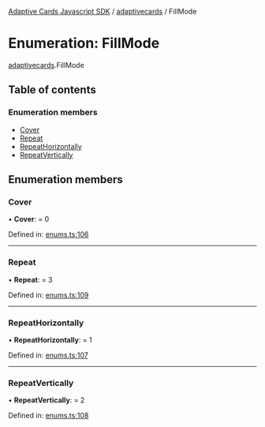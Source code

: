 [Adaptive Cards Javascript SDK](../README.md) / [adaptivecards](../modules/adaptivecards.md) / FillMode

# Enumeration: FillMode

[adaptivecards](../modules/adaptivecards.md).FillMode

## Table of contents

### Enumeration members

- [Cover](adaptivecards.fillmode.md#cover)
- [Repeat](adaptivecards.fillmode.md#repeat)
- [RepeatHorizontally](adaptivecards.fillmode.md#repeathorizontally)
- [RepeatVertically](adaptivecards.fillmode.md#repeatvertically)

## Enumeration members

### Cover

• **Cover**: = 0

Defined in: [enums.ts:106](https://github.com/microsoft/AdaptiveCards/blob/0938a1f10/source/nodejs/adaptivecards/src/enums.ts#L106)

---

### Repeat

• **Repeat**: = 3

Defined in: [enums.ts:109](https://github.com/microsoft/AdaptiveCards/blob/0938a1f10/source/nodejs/adaptivecards/src/enums.ts#L109)

---

### RepeatHorizontally

• **RepeatHorizontally**: = 1

Defined in: [enums.ts:107](https://github.com/microsoft/AdaptiveCards/blob/0938a1f10/source/nodejs/adaptivecards/src/enums.ts#L107)

---

### RepeatVertically

• **RepeatVertically**: = 2

Defined in: [enums.ts:108](https://github.com/microsoft/AdaptiveCards/blob/0938a1f10/source/nodejs/adaptivecards/src/enums.ts#L108)
